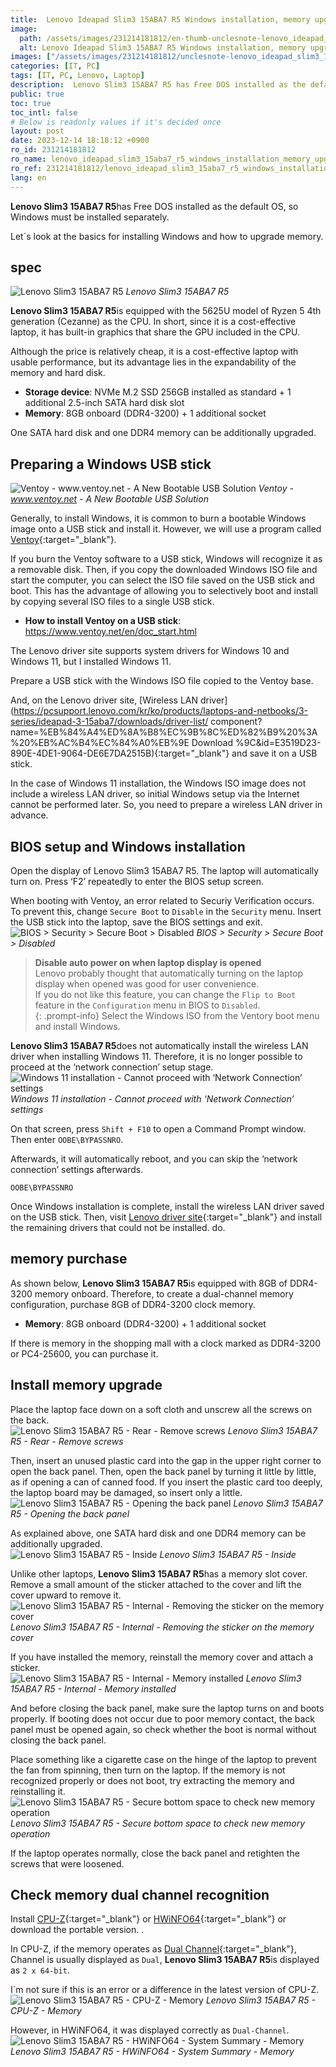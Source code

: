 ```yaml
---
title:  Lenovo Ideapad Slim3 15ABA7 R5 Windows installation, memory upgrade
image:
  path: /assets/images/231214181812/en-thumb-unclesnote-lenovo_ideapad_slim3_15aba7_r5_windows_installation_memory_upgrade.png
  alt: Lenovo Ideapad Slim3 15ABA7 R5 Windows installation, memory upgrade
images: ["/assets/images/231214181812/unclesnote-lenovo_ideapad_slim3_15aba7_r5_windows_installation_memory_upgrade-레노버_slim3_15aba7_r5.png", "/assets/images/231214181812/unclesnote-lenovo_ideapad_slim3_15aba7_r5_windows_installation_memory_upgrade-ventoy-www.ventoy.net-a_new_bootable_usb_solution.png", "/assets/images/231214181812/unclesnote-lenovo_ideapad_slim3_15aba7_r5_windows_installation_memory_upgrade-bios_security_secure_boot_disabled.png", "/assets/images/231214181812/unclesnote-lenovo_ideapad_slim3_15aba7_r5_windows_installation_memory_upgrade-윈도우11_설치-네트워크_연결_설정_진행불가.png", "/assets/images/231214181812/unclesnote-lenovo_ideapad_slim3_15aba7_r5_windows_installation_memory_upgrade-레노버_slim3_15aba7_r5-후면-나사_제거.png", "/assets/images/231214181812/unclesnote-lenovo_ideapad_slim3_15aba7_r5_windows_installation_memory_upgrade-레노버_slim3_15aba7_r5-후면판_열기.png", "/assets/images/231214181812/unclesnote-lenovo_ideapad_slim3_15aba7_r5_windows_installation_memory_upgrade-레노버_slim3_15aba7_r5-내부.png", "/assets/images/231214181812/unclesnote-lenovo_ideapad_slim3_15aba7_r5_windows_installation_memory_upgrade-레노버_slim3_15aba7_r5-내부-메모리_커버의_스티커_분리.png", "/assets/images/231214181812/unclesnote-lenovo_ideapad_slim3_15aba7_r5_windows_installation_memory_upgrade-레노버_slim3_15aba7_r5-내부-메모리_장착.png", "/assets/images/231214181812/unclesnote-lenovo_ideapad_slim3_15aba7_r5_windows_installation_memory_upgrade-레노버_slim3_15aba7_r5-신규_메모리_동작_확인을_위해_하단_공간_확보.png", "/assets/images/231214181812/unclesnote-lenovo_ideapad_slim3_15aba7_r5_windows_installation_memory_upgrade-레노버_slim3_15aba7_r5-cpu-z-메모리.png", "/assets/images/231214181812/unclesnote-lenovo_ideapad_slim3_15aba7_r5_windows_installation_memory_upgrade-레노버_slim3_15aba7_r5-hwinfo64-시스템_요약-메모리.png"]
categories: [IT, PC]
tags: [IT, PC, Lenovo, Laptop]
description:  Lenovo Slim3 15ABA7 R5 has Free DOS installed as the default OS, so Windows must be installed separately. Let`s look at the basics for installing Windows and
public: true
toc: true
toc_intl: false
# Below is readonly values if it's decided once
layout: post
date: 2023-12-14 18:18:12 +0900
ro_id: 231214181812
ro_name: lenovo_ideapad_slim3_15aba7_r5_windows_installation_memory_upgrade
ro_ref: 231214181812/lenovo_ideapad_slim3_15aba7_r5_windows_installation_memory_upgrade
lang: en
---
```

**Lenovo Slim3 15ABA7 R5**has Free DOS installed as the default OS, so Windows must be installed separately.  

Let`s look at the basics for installing Windows and how to upgrade memory.  
## spec
![Lenovo Slim3 15ABA7 R5](/assets/images/231214181812/unclesnote-lenovo_ideapad_slim3_15aba7_r5_windows_installation_memory_upgrade-레노버_slim3_15aba7_r5.png)
_Lenovo Slim3 15ABA7 R5_

**Lenovo Slim3 15ABA7 R5**is equipped with the 5625U model of Ryzen 5 4th generation (Cezanne) as the CPU. In short, since it is a cost-effective laptop, it has built-in graphics that share the GPU included in the CPU.  

Although the price is relatively cheap, it is a cost-effective laptop with usable performance, but its advantage lies in the expandability of the memory and hard disk.  
- **Storage device**: NVMe M.2 SSD 256GB installed as standard + 1 additional 2.5-inch SATA hard disk slot
- **Memory**: 8GB onboard (DDR4-3200) + 1 additional socket

One SATA hard disk and one DDR4 memory can be additionally upgraded.  
## Preparing a Windows USB stick
![Ventoy - www.ventoy.net - A New Bootable USB Solution](/assets/images/231214181812/unclesnote-lenovo_ideapad_slim3_15aba7_r5_windows_installation_memory_upgrade-ventoy-www.ventoy.net-a_new_bootable_usb_solution.png)
_Ventoy - www.ventoy.net - A New Bootable USB Solution_

Generally, to install Windows, it is common to burn a bootable Windows image onto a USB stick and install it. However, we will use a program called [Ventoy](https://www.ventoy.net/en/download.html){:target="_blank"}.  

If you burn the Ventoy software to a USB stick, Windows will recognize it as a removable disk. Then, if you copy the downloaded Windows ISO file and start the computer, you can select the ISO file saved on the USB stick and boot. This has the advantage of allowing you to selectively boot and install by copying several ISO files to a single USB stick.  
- **How ​​to install Ventoy on a USB stick**: https://www.ventoy.net/en/doc_start.html

The Lenovo driver site supports system drivers for Windows 10 and Windows 11, but I installed Windows 11.  

Prepare a USB stick with the Windows ISO file copied to the Ventoy base.  

And, on the Lenovo driver site, [Wireless LAN driver](https://pcsupport.lenovo.com/kr/ko/products/laptops-and-netbooks/3-series/ideapad-3-15aba7/downloads/driver-list/ component?name=%EB%84%A4%ED%8A%B8%EC%9B%8C%ED%82%B9%20%3A%20%EB%AC%B4%EC%84%A0%EB%9E Download %9C&amp;id=E3519D23-890E-4DE1-9064-DE6E7DA2515B){:target="_blank"} and save it on a USB stick.  

In the case of Windows 11 installation, the Windows ISO image does not include a wireless LAN driver, so initial Windows setup via the Internet cannot be performed later. So, you need to prepare a wireless LAN driver in advance.  
## BIOS setup and Windows installation
Open the display of Lenovo Slim3 15ABA7 R5. The laptop will automatically turn on. Press ‘F2’ repeatedly to enter the BIOS setup screen.  

When booting with Ventoy, an error related to Securiy Verification occurs. To prevent this, change `Secure Boot` to `Disable` in the `Security` menu. Insert the USB stick into the laptop, save the BIOS settings and exit.  
![BIOS > Security > Secure Boot > Disabled](/assets/images/231214181812/unclesnote-lenovo_ideapad_slim3_15aba7_r5_windows_installation_memory_upgrade-bios_security_secure_boot_disabled.png)
_BIOS > Security > Secure Boot > Disabled_

> **Disable auto power on when laptop display is opened**  
> Lenovo probably thought that automatically turning on the laptop display when opened was good for user convenience.  
> If you do not like this feature, you can change the `Flip to Boot` feature in the `Configuration` menu in BIOS to `Disabled`.  
{: .prompt-info}
Select the Windows ISO from the Ventory boot menu and install Windows.  

**Lenovo Slim3 15ABA7 R5**does not automatically install the wireless LAN driver when installing Windows 11. Therefore, it is no longer possible to proceed at the ‘network connection’ setup stage.  
![Windows 11 installation - Cannot proceed with ‘Network Connection’ settings](/assets/images/231214181812/unclesnote-lenovo_ideapad_slim3_15aba7_r5_windows_installation_memory_upgrade-윈도우11_설치-네트워크_연결_설정_진행불가.png)
_Windows 11 installation - Cannot proceed with ‘Network Connection’ settings_

On that screen, press `Shift + F10` to open a Command Prompt window. Then enter `OOBE\BYPASSNRO`.  

Afterwards, it will automatically reboot, and you can skip the ‘network connection’ settings afterwards.  

```
OOBE\BYPASSNRO
```
Once Windows installation is complete, install the wireless LAN driver saved on the USB stick. Then, visit [Lenovo driver site](https://pcsupport.lenovo.com/kr/ko/products/laptops-and-netbooks/3-series/ideapad-3-15aba7/downloads){:target="_blank"} and install the remaining drivers that could not be installed. do.  
## memory purchase
As shown below, **Lenovo Slim3 15ABA7 R5**is equipped with 8GB of DDR4-3200 memory onboard. Therefore, to create a dual-channel memory configuration, purchase 8GB of DDR4-3200 clock memory.  
- **Memory**: 8GB onboard (DDR4-3200) + 1 additional socket

If there is memory in the shopping mall with a clock marked as DDR4-3200 or PC4-25600, you can purchase it.  
## Install memory upgrade
Place the laptop face down on a soft cloth and unscrew all the screws on the back.  
![Lenovo Slim3 15ABA7 R5 - Rear - Remove screws](/assets/images/231214181812/unclesnote-lenovo_ideapad_slim3_15aba7_r5_windows_installation_memory_upgrade-레노버_slim3_15aba7_r5-후면-나사_제거.png)
_Lenovo Slim3 15ABA7 R5 - Rear - Remove screws_

Then, insert an unused plastic card into the gap in the upper right corner to open the back panel. Then, open the back panel by turning it little by little, as if opening a can of canned food. If you insert the plastic card too deeply, the laptop board may be damaged, so insert only a little.  
![Lenovo Slim3 15ABA7 R5 - Opening the back panel](/assets/images/231214181812/unclesnote-lenovo_ideapad_slim3_15aba7_r5_windows_installation_memory_upgrade-레노버_slim3_15aba7_r5-후면판_열기.png)
_Lenovo Slim3 15ABA7 R5 - Opening the back panel_

As explained above, one SATA hard disk and one DDR4 memory can be additionally upgraded.  
![Lenovo Slim3 15ABA7 R5 - Inside](/assets/images/231214181812/unclesnote-lenovo_ideapad_slim3_15aba7_r5_windows_installation_memory_upgrade-레노버_slim3_15aba7_r5-내부.png)
_Lenovo Slim3 15ABA7 R5 - Inside_

Unlike other laptops, **Lenovo Slim3 15ABA7 R5**has a memory slot cover. Remove a small amount of the sticker attached to the cover and lift the cover upward to remove it.  
![Lenovo Slim3 15ABA7 R5 - Internal - Removing the sticker on the memory cover](/assets/images/231214181812/unclesnote-lenovo_ideapad_slim3_15aba7_r5_windows_installation_memory_upgrade-레노버_slim3_15aba7_r5-내부-메모리_커버의_스티커_분리.png)
_Lenovo Slim3 15ABA7 R5 - Internal - Removing the sticker on the memory cover_

If you have installed the memory, reinstall the memory cover and attach a sticker.  
![Lenovo Slim3 15ABA7 R5 - Internal - Memory installed](/assets/images/231214181812/unclesnote-lenovo_ideapad_slim3_15aba7_r5_windows_installation_memory_upgrade-레노버_slim3_15aba7_r5-내부-메모리_장착.png)
_Lenovo Slim3 15ABA7 R5 - Internal - Memory installed_

And before closing the back panel, make sure the laptop turns on and boots properly. If booting does not occur due to poor memory contact, the back panel must be opened again, so check whether the boot is normal without closing the back panel.  

Place something like a cigarette case on the hinge of the laptop to prevent the fan from spinning, then turn on the laptop. If the memory is not recognized properly or does not boot, try extracting the memory and reinstalling it.  
![Lenovo Slim3 15ABA7 R5 - Secure bottom space to check new memory operation](/assets/images/231214181812/unclesnote-lenovo_ideapad_slim3_15aba7_r5_windows_installation_memory_upgrade-레노버_slim3_15aba7_r5-신규_메모리_동작_확인을_위해_하단_공간_확보.png)
_Lenovo Slim3 15ABA7 R5 - Secure bottom space to check new memory operation_

If the laptop operates normally, close the back panel and retighten the screws that were loosened.  
## Check memory dual channel recognition
Install [CPU-Z](https://www.cpuid.com/softwares/cpu-z.html){:target="_blank"} or [HWiNFO64](https://www.hwinfo.com/download/){:target="_blank"} or download the portable version. .  

In CPU-Z, if the memory operates as [Dual Channel](https://en.wikipedia.org/wiki/Multi-channel_memory_architecture){:target="_blank"}, Channel is usually displayed as `Dual`, **Lenovo Slim3 15ABA7 R5**is displayed as `2 x 64-bit`.  

I`m not sure if this is an error or a difference in the latest version of CPU-Z.  
![Lenovo Slim3 15ABA7 R5 - CPU-Z - Memory](/assets/images/231214181812/unclesnote-lenovo_ideapad_slim3_15aba7_r5_windows_installation_memory_upgrade-레노버_slim3_15aba7_r5-cpu-z-메모리.png)
_Lenovo Slim3 15ABA7 R5 - CPU-Z - Memory_

However, in HWiNFO64, it was displayed correctly as `Dual-Channel`.  
![Lenovo Slim3 15ABA7 R5 - HWiNFO64 - System Summary - Memory](/assets/images/231214181812/unclesnote-lenovo_ideapad_slim3_15aba7_r5_windows_installation_memory_upgrade-레노버_slim3_15aba7_r5-hwinfo64-시스템_요약-메모리.png)
_Lenovo Slim3 15ABA7 R5 - HWiNFO64 - System Summary - Memory_

